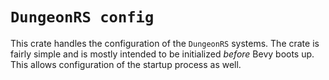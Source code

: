 # `DungeonRS config`
This crate handles the configuration of the `DungeonRS` systems.
The crate is fairly simple and is mostly intended to be initialized *before*
Bevy boots up. This allows configuration of the startup process as well.
